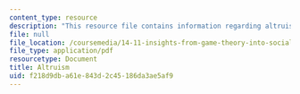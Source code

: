 ```yaml
---
content_type: resource
description: "This resource file contains information regarding altruism.\r\n\r\n"
file: null
file_location: /coursemedia/14-11-insights-from-game-theory-into-social-behavior-fall-2013/f218d9dba61e843d2c45186da3ae5af9_MIT14_11F13_Altruism.pdf
file_type: application/pdf
resourcetype: Document
title: Altruism
uid: f218d9db-a61e-843d-2c45-186da3ae5af9
---
```

